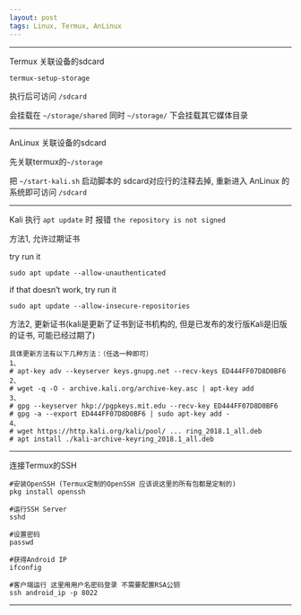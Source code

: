 ```yaml
---
layout: post
tags: Linux, Termux, AnLinux
---
```


---

Termux 关联设备的sdcard

```
termux-setup-storage
```

执行后可访问 `/sdcard`

会挂载在 `~/storage/shared` 同时 `~/storage/` 下会挂载其它媒体目录

---

AnLinux 关联设备的sdcard

先关联termux的`~/storage`

把 `~/start-kali.sh` 启动脚本的 sdcard对应行的注释去掉, 重新进入 AnLinux 的系统即可访问 `/sdcard`

---

Kali 执行 `apt update` 时 报错 `the repository is not signed`

方法1, 允许过期证书

try run it
```
sudo apt update --allow-unauthenticated
```

if that doesn’t work, try run it
```
sudo apt update --allow-insecure-repositories
```

方法2, 更新证书(kali是更新了证书到证书机构的, 但是已发布的发行版Kali是旧版的证书, 可能已经过期了)
```
具体更新方法有以下几种方法：（任选一种即可）
1、
# apt-key adv --keyserver keys.gnupg.net --recv-keys ED444FF07D8D0BF6
2、
# wget -q -O - archive.kali.org/archive-key.asc | apt-key add
3、
# gpg --keyserver hkp://pgpkeys.mit.edu --recv-key ED444FF07D8D0BF6
# gpg -a --export ED444FF07D8D0BF6 | sudo apt-key add -
4、
# wget https://http.kali.org/kali/pool/ ... ring_2018.1_all.deb
# apt install ./kali-archive-keyring_2018.1_all.deb
```

---

连接Termux的SSH
```
#安装OpenSSH (Termux定制的OpenSSH 应该说这里的所有包都是定制的)
pkg install openssh

#运行SSH Server
sshd

#设置密码
passwd 

#获得Android IP
ifconfig

#客户端运行 这里用用户名密码登录 不需要配置RSA公钥
ssh android_ip -p 8022
```

---

